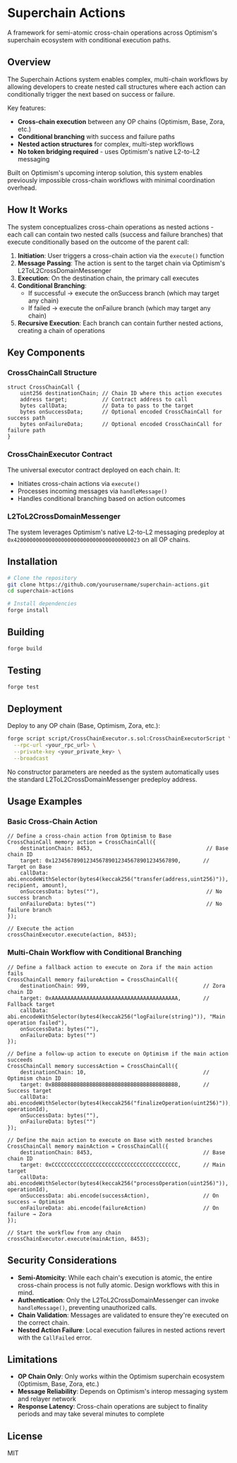 # Superchain Actions

A framework for semi-atomic cross-chain operations across Optimism's superchain ecosystem with conditional execution paths.

## Overview

The Superchain Actions system enables complex, multi-chain workflows by allowing developers to create nested call structures where each action can conditionally trigger the next based on success or failure.

Key features:

- **Cross-chain execution** between any OP chains (Optimism, Base, Zora, etc.)
- **Conditional branching** with success and failure paths
- **Nested action structures** for complex, multi-step workflows
- **No token bridging required** - uses Optimism's native L2-to-L2 messaging

Built on Optimism's upcoming interop solution, this system enables previously impossible cross-chain workflows with minimal coordination overhead.

## How It Works

The system conceptualizes cross-chain operations as nested actions - each call can contain two nested calls (success and failure branches) that execute conditionally based on the outcome of the parent call:

1. **Initiation**: User triggers a cross-chain action via the `execute()` function
2. **Message Passing**: The action is sent to the target chain via Optimism's L2ToL2CrossDomainMessenger
3. **Execution**: On the destination chain, the primary call executes
4. **Conditional Branching**:
   - If successful → execute the onSuccess branch (which may target any chain)
   - If failed → execute the onFailure branch (which may target any chain)
5. **Recursive Execution**: Each branch can contain further nested actions, creating a chain of operations

## Key Components

### CrossChainCall Structure

```solidity
struct CrossChainCall {
    uint256 destinationChain; // Chain ID where this action executes
    address target;           // Contract address to call
    bytes callData;           // Data to pass to the target
    bytes onSuccessData;      // Optional encoded CrossChainCall for success path
    bytes onFailureData;      // Optional encoded CrossChainCall for failure path
}
```

### CrossChainExecutor Contract

The universal executor contract deployed on each chain. It:

- Initiates cross-chain actions via `execute()`
- Processes incoming messages via `handleMessage()`
- Handles conditional branching based on action outcomes

### L2ToL2CrossDomainMessenger

The system leverages Optimism's native L2-to-L2 messaging predeploy at `0x4200000000000000000000000000000000000023` on all OP chains.

## Installation

```bash
# Clone the repository
git clone https://github.com/yourusername/superchain-actions.git
cd superchain-actions

# Install dependencies
forge install
```

## Building

```bash
forge build
```

## Testing

```bash
forge test
```

## Deployment

Deploy to any OP chain (Base, Optimism, Zora, etc.):

```bash
forge script script/CrossChainExecutor.s.sol:CrossChainExecutorScript \
  --rpc-url <your_rpc_url> \
  --private-key <your_private_key> \
  --broadcast
```

No constructor parameters are needed as the system automatically uses the standard L2ToL2CrossDomainMessenger predeploy address.

## Usage Examples

### Basic Cross-Chain Action

```solidity
// Define a cross-chain action from Optimism to Base
CrossChainCall memory action = CrossChainCall({
    destinationChain: 8453,                                    // Base chain ID
    target: 0x1234567890123456789012345678901234567890,       // Target on Base
    callData: abi.encodeWithSelector(bytes4(keccak256("transfer(address,uint256)")), recipient, amount),
    onSuccessData: bytes(""),                                  // No success branch
    onFailureData: bytes("")                                   // No failure branch
});

// Execute the action
crossChainExecutor.execute(action, 8453);
```

### Multi-Chain Workflow with Conditional Branching

```solidity
// Define a fallback action to execute on Zora if the main action fails
CrossChainCall memory failureAction = CrossChainCall({
    destinationChain: 999,                                    // Zora chain ID
    target: 0xAAAAAAAAAAAAAAAAAAAAAAAAAAAAAAAAAAAAAAAA,       // Fallback target
    callData: abi.encodeWithSelector(bytes4(keccak256("logFailure(string)")), "Main operation failed"),
    onSuccessData: bytes(""),
    onFailureData: bytes("")
});

// Define a follow-up action to execute on Optimism if the main action succeeds
CrossChainCall memory successAction = CrossChainCall({
    destinationChain: 10,                                     // Optimism chain ID
    target: 0xBBBBBBBBBBBBBBBBBBBBBBBBBBBBBBBBBBBBBBBB,       // Success target
    callData: abi.encodeWithSelector(bytes4(keccak256("finalizeOperation(uint256)")), operationId),
    onSuccessData: bytes(""),
    onFailureData: bytes("")
});

// Define the main action to execute on Base with nested branches
CrossChainCall memory mainAction = CrossChainCall({
    destinationChain: 8453,                                   // Base chain ID
    target: 0xCCCCCCCCCCCCCCCCCCCCCCCCCCCCCCCCCCCCCCCC,       // Main target
    callData: abi.encodeWithSelector(bytes4(keccak256("processOperation(uint256)")), operationId),
    onSuccessData: abi.encode(successAction),                 // On success → Optimism
    onFailureData: abi.encode(failureAction)                  // On failure → Zora
});

// Start the workflow from any chain
crossChainExecutor.execute(mainAction, 8453);
```

## Security Considerations

- **Semi-Atomicity**: While each chain's execution is atomic, the entire cross-chain process is not fully atomic. Design workflows with this in mind.
- **Authentication**: Only the L2ToL2CrossDomainMessenger can invoke `handleMessage()`, preventing unauthorized calls.
- **Chain Validation**: Messages are validated to ensure they're executed on the correct chain.
- **Nested Action Failure**: Local execution failures in nested actions revert with the `CallFailed` error.

## Limitations

- **OP Chain Only**: Only works within the Optimism superchain ecosystem (Optimism, Base, Zora, etc.)
- **Message Reliability**: Depends on Optimism's interop messaging system and relayer network
- **Response Latency**: Cross-chain operations are subject to finality periods and may take several minutes to complete

## License

MIT

